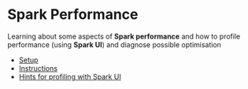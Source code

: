 # Spark Performance

Learning about some aspects of **Spark performance**
and how to profile performance (using **Spark UI**) and diagnose possible optimisation

* [Setup](setup.md)
* [Instructions](instructions.md)
* [Hints for profiling with Spark UI](hints.md)
